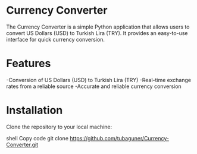# Currency Converter

The Currency Converter is a simple Python application that allows users to convert US Dollars (USD) to Turkish Lira (TRY). It provides an easy-to-use interface for quick currency conversion.

# Features

-Conversion of US Dollars (USD) to Turkish Lira (TRY)
-Real-time exchange rates from a reliable source
-Accurate and reliable currency conversion


# Installation

Clone the repository to your local machine:

shell
Copy code
git clone https://github.com/tubaguner/Currency-Converter.git
